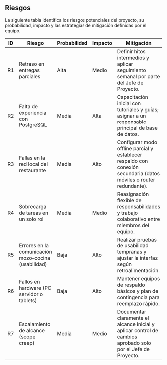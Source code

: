 ## Riesgos
La siguiente tabla identifica los riesgos potenciales del proyecto, su probabilidad, impacto y las estrategias de mitigación definidas por el equipo.

| ID  | Riesgo                                    | Probabilidad | Impacto | Mitigación |
|-----|-------------------------------------------|--------------|---------|------------|
| R1  | Retraso en entregas parciales              | Alta         | Medio   | Definir hitos intermedios y aplicar seguimiento semanal por parte del Jefe de Proyecto. |
| R2  | Falta de experiencia con PostgreSQL        | Media        | Alta    | Capacitación inicial con tutoriales y guías; asignar a un responsable principal de base de datos. |
| R3  | Fallas en la red local del restaurante     | Media        | Alto    | Configurar modo offline parcial y establecer respaldo con conexión secundaria (datos móviles o router redundante). |
| R4  | Sobrecarga de tareas en un solo rol        | Media        | Medio   | Reasignación flexible de responsabilidades y trabajo colaborativo entre miembros del equipo. |
| R5  | Errores en la comunicación mozo–cocina (usabilidad) | Baja         | Alto    | Realizar pruebas de usabilidad tempranas y ajustar la interfaz según retroalimentación. |
| R6  | Fallos en hardware (PC servidor o tablets) | Baja         | Alto    | Mantener equipos de respaldo básicos y plan de contingencia para reemplazo rápido. |
| R7  | Escalamiento de alcance (scope creep)      | Media        | Medio   | Documentar claramente el alcance inicial y aplicar control de cambios aprobado solo por el Jefe de Proyecto. |
